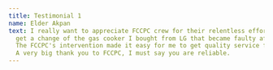```yaml
---
title: Testimonial 1
name: Elder Akpan
text: I really want to appreciate FCCPC crew for their relentless effort to help me
  get a change of the gas cooker I bought from LG that became faulty after 3months.
  The FCCPC's intervention made it easy for me to get quality service for my money.
  A very big thank you to FCCPC, I must say you are reliable.
---
```



